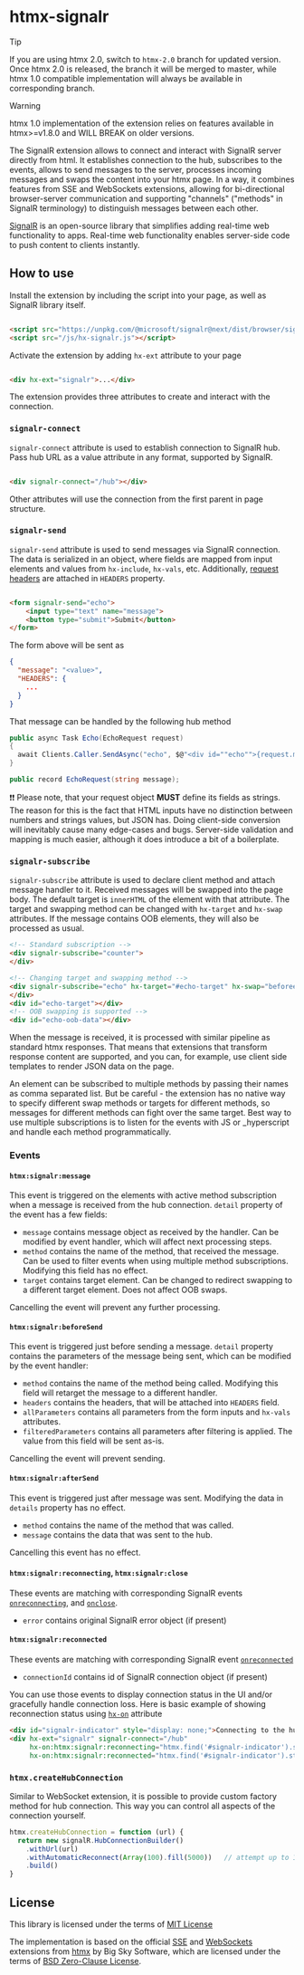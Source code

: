 # htmx-signalr

> [!TIP]
> If you are using htmx 2.0, switch to `htmx-2.0` branch for updated version. Once htmx 2.0 is released, the branch
> it will be merged to master, while htmx 1.0 compatible implementation will always be available in corresponding branch.

> [!WARNING]
> htmx 1.0 implementation of the extension relies on features available in htmx>=v1.8.0 and WILL BREAK on older versions.

The SignalR extension allows to connect and interact with SignalR server directly from html.
It establishes connection to the hub, subscribes to the events, allows to send messages to the server,
processes incoming messages and swaps the content into your htmx page. In a way, it combines features from SSE
and WebSockets extensions, allowing for bi-directional browser-server communication and supporting
"channels" ("methods" in SignalR terminology) to distinguish messages between each other.

[SignalR](https://docs.microsoft.com/en-us/aspnet/core/signalr/introduction?view=aspnetcore-6.0) is an open-source
library that simplifies adding real-time web functionality to apps. Real-time web functionality enables server-side code
to push content to clients instantly.

## How to use

Install the extension by including the script into your page, as well as SignalR library itself.

```html

<script src="https://unpkg.com/@microsoft/signalr@next/dist/browser/signalr.js"></script>
<script src="/js/hx-signalr.js"></script>
```

Activate the extension by adding `hx-ext` attribute to your page

```html

<div hx-ext="signalr">...</div>
```

The extension provides three attributes to create and interact with the connection.

### `signalr-connect`

`signalr-connect` attribute is used to establish connection to SignalR hub. Pass hub URL as a value attribute in any
format, supported by SignalR.

```html

<div signalr-connect="/hub"></div>
```

Other attributes will use the connection from the first parent in page structure.

### `signalr-send`

`signalr-send` attribute is used to send messages via SignalR connection. The data is serialized in an object, where
fields are mapped from input elements
and values from `hx-include`, `hx-vals`, etc. Additionally, [request headers](https://htmx.org/docs/#request-headers)
are attached in `HEADERS` property.

```html

<form signalr-send="echo">
    <input type="text" name="message">
    <button type="submit">Submit</button>
</form>
```

The form above will be sent as

```json
{
  "message": "<value>",
  "HEADERS": {
    ...
  }
}
```

That message can be handled by the following hub method

```csharp
public async Task Echo(EchoRequest request)
{
  await Clients.Caller.SendAsync("echo", $@"<div id=""echo"">{request.message}</div><div hx-swap-oob=""true"" id=""echo-oob-data"">{new Random().Next()}</div>");
}

public record EchoRequest(string message);
```

:exclamation::exclamation: Please note, that your request object **MUST** define its fields as strings. The reason for this is the fact that HTML inputs
have no distinction between numbers and strings values, but JSON has. Doing client-side conversion will inevitably cause many
edge-cases and bugs. Server-side validation and mapping is much easier, although it does introduce a bit of a boilerplate.

### `signalr-subscribe`

`signalr-subscribe` attribute is used to declare client method and attach message handler to it. Received messages will
be swapped into the page body.
The default target is `innerHTML` of the element with that attribute. The target and swapping method can be changed
with `hx-target` and `hx-swap` attributes. If the message
contains OOB elements, they will also be processed as usual.

```html
<!-- Standard subscription -->
<div signalr-subscribe="counter">
</div>

<!-- Changing target and swapping method -->
<div signalr-subscribe="echo" hx-target="#echo-target" hx-swap="beforeend">
</div>
<div id="echo-target"></div>
<!-- OOB swapping is supported -->
<div id="echo-oob-data"></div>
```

When the message is received, it is processed with similar pipeline as standard htmx responses. That means that
extensions that transform response content are supported, and you can, for example, use client side templates to render
JSON data on the page.

An element can be subscribed to multiple methods by passing their names as comma separated list. But be careful - the
extension has no native way to specify different swap methods or targets for different methods, so messages for
different methods can fight over the same target. Best way to use multiple subscriptions is to listen for the
events with JS or _hyperscript and handle each method programmatically.

### Events

#### `htmx:signalr:message`

This event is triggered on the elements with active method subscription when a message is received from the hub
connection. `detail` property of the event has a few fields:

- `message` contains message object as received by the handler. Can be modified by event handler, which will affect
  next processing steps.
- `method` contains the name of the method, that received the message. Can be used to filter events when using multiple
  method subscriptions. Modifying this field has no effect.
- `target` contains target element. Can be changed to redirect swapping to a different target element. Does not affect
  OOB swaps.

Cancelling the event will prevent any further processing.

#### `htmx:signalr:beforeSend`

This event is triggered just before sending a message. `detail` property contains the parameters of the message being sent, which can be modified by the event handler:

- `method` contains the name of the method being called. Modifying this field will retarget the message to a different handler.
- `headers` contains the headers, that will be attached into `HEADERS` field.
- `allParameters` contains all parameters from the form inputs and `hx-vals` attributes.
- `filteredParameters` contains all parameters after filtering is applied. The value from this field will be sent as-is.

Cancelling the event will prevent sending.

#### `htmx:signalr:afterSend`

This event is triggered just after message was sent. Modifying the data in `details` property has no effect.

- `method` contains the name of the method that was called.
- `message` contains the data that was sent to the hub.

Cancelling this event has no effect.

#### `htmx:signalr:reconnecting`, `htmx:signalr:close`

These events are matching with corresponding SignalR events
[`onreconnecting`](https://learn.microsoft.com/en-us/javascript/api/%40microsoft/signalr/hubconnection?view=signalr-js-latest#@microsoft-signalr-hubconnection-onreconnecting),
and [`onclose`](https://learn.microsoft.com/en-us/javascript/api/%40microsoft/signalr/hubconnection?view=signalr-js-latest#@microsoft-signalr-hubconnection-onclose).

- `error` contains original SignalR error object (if present)

#### `htmx:signalr:reconnected`

These events are matching with corresponding SignalR event
[`onreconnected`](https://learn.microsoft.com/en-us/javascript/api/%40microsoft/signalr/hubconnection?view=signalr-js-latest#@microsoft-signalr-hubconnection-onreconnected)

- `connectionId` contains id of SignalR connection object (if present)

You can use those events to display connection status in the UI and/or gracefully handle connection loss.
Here is basic example of showing reconnection status using [`hx-on`](https://htmx.org/attributes/hx-on/) attribute

```html
<div id="signalr-indicator" style="display: none;">Connecting to the hub...</div>
<div hx-ext="signalr" signalr-connect="/hub"
     hx-on:htmx:signalr:reconnecting="htmx.find('#signalr-indicator').style.display='block'"
     hx-on:htmx:signalr:reconnected="htmx.find('#signalr-indicator').style.display='none'"></div>
```

### `htmx.createHubConnection`

Similar to WebSocket extension, it is possible to provide custom factory method for hub connection. This way you can
control all aspects of the connection yourself.

```js
htmx.createHubConnection = function (url) {
  return new signalR.HubConnectionBuilder()
    .withUrl(url)
    .withAutomaticReconnect(Array(100).fill(5000))   // attempt up to 100 reconnections every 5 seconds
    .build()
}
```

## License

This library is licensed under the terms of [MIT License](LICENSE)

The implementation is based on the official [SSE](https://github.com/bigskysoftware/htmx/blob/master/src/ext/sse.js)
and [WebSockets](https://github.com/bigskysoftware/htmx/blob/master/src/ext/ws.js)
extensions from [htmx](https://github.com/bigskysoftware/htmx) by Big Sky Software, which are licensed under the terms
of [BSD Zero-Clause License](https://github.com/bigskysoftware/htmx/blob/master/LICENSE).
